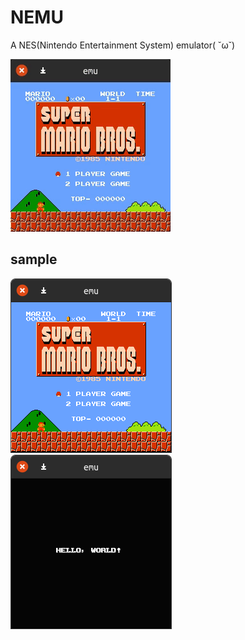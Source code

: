 # NEMU
A NES(Nintendo Entertainment System) emulator( ˘ω˘)

![smbgif](screenshot/smbgif.gif)

## sample

![mario](screenshot/smb.png)
![helloworld](screenshot/helloworld.png)
